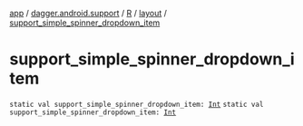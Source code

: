 [app](../../../index.md) / [dagger.android.support](../../index.md) / [R](../index.md) / [layout](index.md) / [support_simple_spinner_dropdown_item](./support_simple_spinner_dropdown_item.md)

# support_simple_spinner_dropdown_item

`static val support_simple_spinner_dropdown_item: `[`Int`](https://kotlinlang.org/api/latest/jvm/stdlib/kotlin/-int/index.html)
`static val support_simple_spinner_dropdown_item: `[`Int`](https://kotlinlang.org/api/latest/jvm/stdlib/kotlin/-int/index.html)